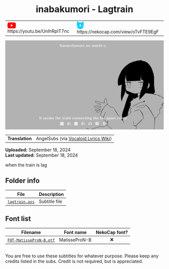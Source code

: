 
<h1 align='center'>inabakumori - Lagtrain</h1>

<table align='center'>
    <tr>
        <td> <img src='../.img/youtube.svg' alt='YouTube' width=27 align='center'> &nbsp https://youtu.be/UnIhRpIT7nc </td>
        <td> <img src='../.img/nekocap.svg' alt='NekoCap' width=23 align='center'> &nbsp https://nekocap.com/view/oTvFTE9EgF </td>
    </tr>
</table>

[![](./preview.webp)](https://www.youtube.com/watch?v=UnIhRpIT7nc&nekocap=oTvFTE9EgF)

<table align='center'>
    <tr>
        <!-- Translation -->
        <td><b>Translation</b></td>
        <!--  AngelSubs (via [Vocaloid Lyrics Wiki](https://vocaloidlyrics.fandom.com/wiki/%E3%83%A9%E3%82%B0%E3%83%88%E3%83%AC%E3%82%A4%E3%83%B3_(Lag_Train))) -->
        <td>AngelSubs (via <a href="https://vocaloidlyrics.fandom.com/wiki/%E3%83%A9%E3%82%B0%E3%83%88%E3%83%AC%E3%82%A4%E3%83%B3_(Lag_Train)">Vocaloid Lyrics Wiki</a>)</td>
    </tr>
</table>

**Uploaded:** September 18, 2024  
**Last updated:** September 18, 2024

<!-- Description goes here -->
when the train is lag

## Folder info

| File | Description |
| ---- | ----------- |
[`lagtrain.ass`](lagtrain.ass) | Subtitle file |

## Font list

| Filename | Font name | NekoCap font? |
| ---- | ---- | :--: |
 [`FOT-MatisseProN-B.otf`](./fonts/FOT-MatisseProN-B.otf) | MatisseProN-B | ❌ |

##
You are free to use these subtitles for whatever purpose. Please keep any credits listed in the subs. Credit is not required, but is appreciated.
